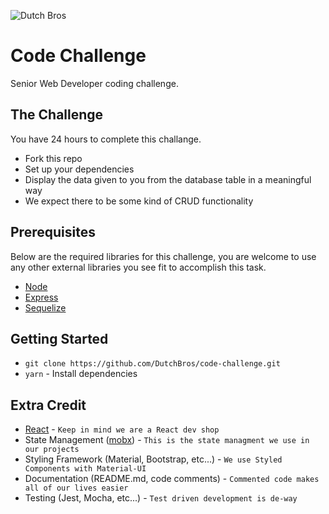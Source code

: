 ![Dutch Bros](https://files.dutchbros.com/StaticImages/Dutch_Bros_Logo.png)

# Code Challenge
Senior Web Developer coding challenge.

## The Challenge
You have 24 hours to complete this challange.

- Fork this repo 
- Set up your dependencies
- Display the data given to you from the database table in a meaningful way
- We expect there to be some kind of CRUD functionality

## Prerequisites
Below are the required libraries for this challenge, you are welcome to use any other external libraries you see fit to accomplish this task.

* [Node](https://nodejs.org/en/)
* [Express](https://expressjs.com/)
* [Sequelize](http://docs.sequelizejs.com/)

## Getting Started

* `git clone https://github.com/DutchBros/code-challenge.git`
* `yarn` - Install dependencies

## Extra Credit

* [React](https://reactjs.org/) - `Keep in mind we are a React dev shop`
* State Management ([mobx](https://github.com/mobxjs/mobx)) - `This is the state managment we use in our projects`
* Styling Framework (Material, Bootstrap, etc...) - `We use Styled Components with Material-UI`
* Documentation (README.md, code comments) - `Commented code makes all of our lives easier`
* Testing (Jest, Mocha, etc...) - `Test driven development is de-way`
